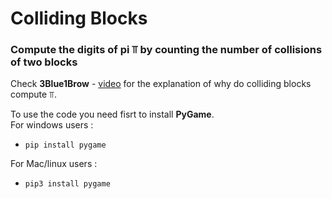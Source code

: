 # Colliding Blocks  

### Compute the digits of pi ⫪ by counting the number of collisions of two blocks  

Check **3Blue1Brow** - [video](https://www.youtube.com/watch?v=HEfHFsfGXjs) for the explanation of why do colliding blocks compute ⫪.  

To use the code you need fisrt to install **PyGame**.  
For windows users :  
- `pip install pygame`  

For Mac/linux users :
- `pip3 install pygame`  

